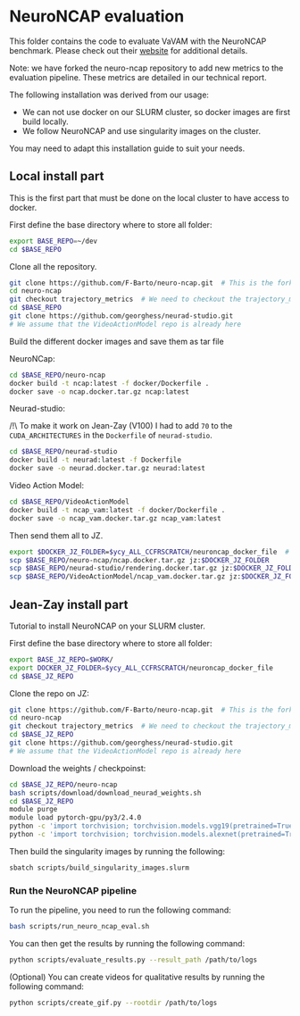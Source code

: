 # NeuroNCAP evaluation

This folder contains the code to evaluate VaVAM with the NeuroNCAP benchmark. Please check out their [website](https://research.zenseact.com/publications/neuro-ncap/) for additional details.

Note: we have forked the neuro-ncap repository to add new metrics to the evaluation pipeline. These metrics are detailed in our technical report.

The following installation was derived from our usage:

- We can not use docker on our SLURM cluster, so docker images are first build locally.
- We follow NeuroNCAP and use singularity images on the cluster.

You may need to adapt this installation guide to suit your needs.

## Local install part

This is the first part that must be done on the local cluster to have access to docker.

First define the base directory where to store all folder:

```bash
export BASE_REPO=~/dev
cd $BASE_REPO
```

Clone all the repository.

```bash
git clone https://github.com/F-Barto/neuro-ncap.git  # This is the forked repo
cd neuro-ncap
git checkout trajectory_metrics  # We need to checkout the trajectory_metrics branch to have our new metrics
cd $BASE_REPO
git clone https://github.com/georghess/neurad-studio.git
# We assume that the VideoActionModel repo is already here
```

Build the different docker images and save them as tar file

NeuroNCap:

```bash
cd $BASE_REPO/neuro-ncap
docker build -t ncap:latest -f docker/Dockerfile .
docker save -o ncap.docker.tar.gz ncap:latest
```

Neurad-studio:

/!\ To make it work on Jean-Zay (V100) I had to add `70` to the `CUDA_ARCHITECTURES` in the `Dockerfile` of `neurad-studio`.

```bash
cd $BASE_REPO/neurad-studio
docker build -t neurad:latest -f Dockerfile
docker save -o neurad.docker.tar.gz neurad:latest
```

Video Action Model:

```bash
cd $BASE_REPO/VideoActionModel
docker build -t ncap_vam:latest -f docker/Dockerfile .
docker save -o ncap_vam.docker.tar.gz ncap_vam:latest
```

Then send them all to JZ.

```bash
export $DOCKER_JZ_FOLDER=$ycy_ALL_CCFRSCRATCH/neuroncap_docker_file  # you need to define this
scp $BASE_REPO/neuro-ncap/ncap.docker.tar.gz jz:$DOCKER_JZ_FOLDER
scp $BASE_REPO/neurad-studio/rendering.docker.tar.gz jz:$DOCKER_JZ_FOLDER
scp $BASE_REPO/VideoActionModel/ncap_vam.docker.tar.gz jz:$DOCKER_JZ_FOLDER
```

## Jean-Zay install part

Tutorial to install NeuroNCAP on your SLURM cluster.

First define the base directory where to store all folder:

```bash
export BASE_JZ_REPO=$WORK/
export DOCKER_JZ_FOLDER=$ycy_ALL_CCFRSCRATCH/neuroncap_docker_file
cd $BASE_JZ_REPO
```

Clone the repo on JZ:

```bash
git clone https://github.com/F-Barto/neuro-ncap.git  # This is the forked repo
cd neuro-ncap
git checkout trajectory_metrics  # We need to checkout the trajectory_metrics branch to have our new metrics
cd $BASE_JZ_REPO
git clone https://github.com/georghess/neurad-studio.git
# We assume that the VideoActionModel repo is already here
```

Download the weights / checkpoinst:

```bash
cd $BASE_JZ_REPO/neuro-ncap
bash scripts/download/download_neurad_weights.sh
cd $BASE_JZ_REPO
module purge
module load pytorch-gpu/py3/2.4.0
python -c 'import torchvision; torchvision.models.vgg19(pretrained=True)'
python -c 'import torchvision; torchvision.models.alexnet(pretrained=True)'
```

Then build the singularity images by running the following:

```bash
sbatch scripts/build_singularity_images.slurm
```

### Run the NeuroNCAP pipeline

To run the pipeline, you need to run the following command:

```bash
bash scripts/run_neuro_ncap_eval.sh
```

You can then get the results by running the following command:

```bash
python scripts/evaluate_results.py --result_path /path/to/logs
```

(Optional) You can create videos for qualitative results by running the following command:

```bash
python scripts/create_gif.py --rootdir /path/to/logs
```
